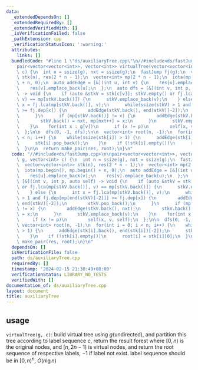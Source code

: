 ```yaml
---
data:
  _extendedDependsOn: []
  _extendedRequiredBy: []
  _extendedVerifiedWith: []
  _isVerificationFailed: false
  _pathExtension: cpp
  _verificationStatusIcon: ':warning:'
  attributes:
    links: []
  bundledCode: "#line 1 \"ds/auxiliaryTree.cpp\"\n//#include<ds/fastJump.cpp>\n\n\
    pair<vector<vector<int>>, vector<int>> virtualTree(vector<vector<int>> g, vector<int>\
    \ c) {\n  int n = ssize(g), nxt = ssize(g);\n  fastJump fj(g);\n  vector<vector<int>>\
    \ stk(n), res(2 * n - 1);\n  vector<int> mp(2 * n - 1);\n  iota(mp.begin(), mp.begin()\
    \ + n, 0);\n  auto addEdge = [&](int u, int v) {\n    res[u].emplace_back(v);\n\
    \    res[v].emplace_back(u);\n  };\n  auto dfs = [&](int v, int p, auto self)\
    \ -> void {\n    if (auto &stkV = stk[c[v]]; stkV.empty() or fj.lca(mp[stkV.back()],\
    \ v) == mp[stkV.back()]) {\n      stkV.emplace_back(v);\n    } else {\n      int\
    \ x = fj.lca(mp[stkV.back()], v);\n      while(ssize(stkV) > 1 and fj.dep[mp[end(stkV)[-2]]]\
    \ >= fj.dep[x]) {\n        addEdge(stkV.back(), end(stkV)[-2]);\n        stkV.pop_back();\n\
    \      }\n      if (mp[stkV.back()] != x) {\n        addEdge(stkV.back(), nxt);\n\
    \        stkV.back() = nxt, mp[nxt++] = x;\n      }\n      stkV.emplace_back(v);\n\
    \    }\n    for(int x : g[v])\n      if (x != p)\n        self(x, v, self);\n\
    \  };\n\n  dfs(0, -1, dfs);\n\n  vector<int> root(n, -1);\n  for(int i = 0; i\
    \ < n; i++) {\n    while(ssize(stk[i]) > 1) {\n      addEdge(stk[i].back(), end(stk[i])[-2]);\n\
    \      stk[i].pop_back();\n    }\n    if (!stk[i].empty())\n      root[i] = stk[i][0];\n\
    \  }\n\n  return make_pair(res, root);\n}\n"
  code: "//#include<ds/fastJump.cpp>\n\npair<vector<vector<int>>, vector<int>> virtualTree(vector<vector<int>>\
    \ g, vector<int> c) {\n  int n = ssize(g), nxt = ssize(g);\n  fastJump fj(g);\n\
    \  vector<vector<int>> stk(n), res(2 * n - 1);\n  vector<int> mp(2 * n - 1);\n\
    \  iota(mp.begin(), mp.begin() + n, 0);\n  auto addEdge = [&](int u, int v) {\n\
    \    res[u].emplace_back(v);\n    res[v].emplace_back(u);\n  };\n  auto dfs =\
    \ [&](int v, int p, auto self) -> void {\n    if (auto &stkV = stk[c[v]]; stkV.empty()\
    \ or fj.lca(mp[stkV.back()], v) == mp[stkV.back()]) {\n      stkV.emplace_back(v);\n\
    \    } else {\n      int x = fj.lca(mp[stkV.back()], v);\n      while(ssize(stkV)\
    \ > 1 and fj.dep[mp[end(stkV)[-2]]] >= fj.dep[x]) {\n        addEdge(stkV.back(),\
    \ end(stkV)[-2]);\n        stkV.pop_back();\n      }\n      if (mp[stkV.back()]\
    \ != x) {\n        addEdge(stkV.back(), nxt);\n        stkV.back() = nxt, mp[nxt++]\
    \ = x;\n      }\n      stkV.emplace_back(v);\n    }\n    for(int x : g[v])\n \
    \     if (x != p)\n        self(x, v, self);\n  };\n\n  dfs(0, -1, dfs);\n\n \
    \ vector<int> root(n, -1);\n  for(int i = 0; i < n; i++) {\n    while(ssize(stk[i])\
    \ > 1) {\n      addEdge(stk[i].back(), end(stk[i])[-2]);\n      stk[i].pop_back();\n\
    \    }\n    if (!stk[i].empty())\n      root[i] = stk[i][0];\n  }\n\n  return\
    \ make_pair(res, root);\n}\n"
  dependsOn: []
  isVerificationFile: false
  path: ds/auxiliaryTree.cpp
  requiredBy: []
  timestamp: '2024-02-15 21:38:49+08:00'
  verificationStatus: LIBRARY_NO_TESTS
  verifiedWith: []
documentation_of: ds/auxiliaryTree.cpp
layout: document
title: auxiliaryTree
---
```


## usage

`virtualTree(g, c)`: build virtual tree using $g$(undirected), and partition this tree according to label sequence $c$, return the result forest where $[0, n)$ is the original nodes, and $[n, 2n - 1)$ is virtual nodes, and return the root sequence of respective labels, $-1$ if label not exist. label sequence should be in $[0, n)^n$, $O(n\lg n)$

